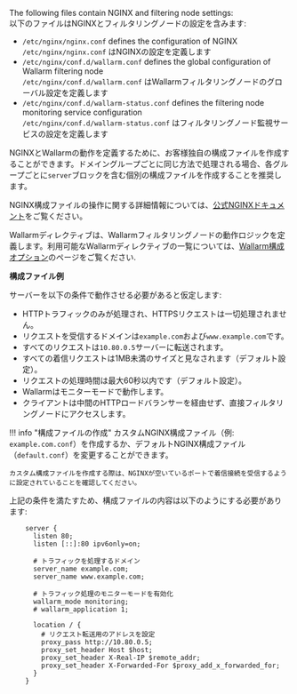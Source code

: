 The following files contain NGINX and filtering node settings:  
以下のファイルはNGINXとフィルタリングノードの設定を含みます:

* `/etc/nginx/nginx.conf` defines the configuration of NGINX  
  `/etc/nginx/nginx.conf` はNGINXの設定を定義します
* `/etc/nginx/conf.d/wallarm.conf` defines the global configuration of Wallarm filtering node  
  `/etc/nginx/conf.d/wallarm.conf` はWallarmフィルタリングノードのグローバル設定を定義します
* `/etc/nginx/conf.d/wallarm-status.conf` defines the filtering node monitoring service configuration  
  `/etc/nginx/conf.d/wallarm-status.conf` はフィルタリングノード監視サービスの設定を定義します

NGINXとWallarmの動作を定義するために、お客様独自の構成ファイルを作成することができます。ドメイングループごとに同じ方法で処理される場合、各グループごとに`server`ブロックを含む個別の構成ファイルを作成することを推奨します。

NGINX構成ファイルの操作に関する詳細情報については、[公式NGINXドキュメント](https://nginx.org/en/docs/beginners_guide.html)をご覧ください。

Wallarmディレクティブは、Wallarmフィルタリングノードの動作ロジックを定義します。利用可能なWallarmディレクティブの一覧については、[Wallarm構成オプション](configure-parameters-en.md)のページをご覧ください.

**構成ファイル例**

サーバーを以下の条件で動作させる必要があると仮定します:
* HTTPトラフィックのみが処理され、HTTPSリクエストは一切処理されません。
* リクエストを受信するドメインは`example.com`および`www.example.com`です。
* すべてのリクエストは`10.80.0.5`サーバーに転送されます。
* すべての着信リクエストは1MB未満のサイズと見なされます（デフォルト設定）。
* リクエストの処理時間は最大60秒以内です（デフォルト設定）。
* Wallarmはモニターモードで動作します。
* クライアントは中間のHTTPロードバランサーを経由せず、直接フィルタリングノードにアクセスします。

!!! info "構成ファイルの作成"
    カスタムNGINX構成ファイル（例: `example.com.conf`）を作成するか、デフォルトNGINX構成ファイル（`default.conf`）を変更することができます。
    
    カスタム構成ファイルを作成する際は、NGINXが空いているポートで着信接続を受信するように設定されていることを確認してください。

上記の条件を満たすため、構成ファイルの内容は以下のようにする必要があります:

```
    server {
      listen 80;
      listen [::]:80 ipv6only=on;

      # トラフィックを処理するドメイン
      server_name example.com; 
      server_name www.example.com;

      # トラフィック処理のモニターモードを有効化
      wallarm_mode monitoring; 
      # wallarm_application 1;

      location / {
        # リクエスト転送用のアドレスを設定
        proxy_pass http://10.80.0.5; 
        proxy_set_header Host $host;
        proxy_set_header X-Real-IP $remote_addr;
        proxy_set_header X-Forwarded-For $proxy_add_x_forwarded_for;
      }
    }
```
